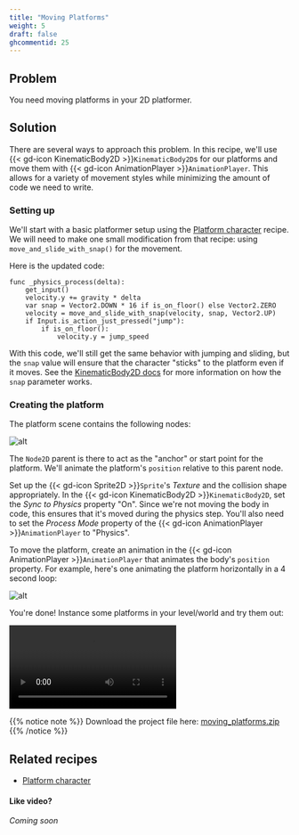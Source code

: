 ```yaml
---
title: "Moving Platforms"
weight: 5
draft: false
ghcommentid: 25
---
```


## Problem

You need moving platforms in your 2D platformer.

## Solution

There are several ways to approach this problem. In this recipe, we'll use {{< gd-icon KinematicBody2D >}}`KinematicBody2D`s for our platforms and move them with {{< gd-icon AnimationPlayer >}}`AnimationPlayer`. This allows for a variety of movement styles while minimizing the amount of code we need to write.

### Setting up

We'll start with a basic platformer setup using the [Platform character](http://kidscancode.org/godot_recipes/ai/platform_character) recipe. We will need to make one small modification from that recipe: using `move_and_slide_with_snap()` for the movement.

Here is the updated code:

```gdscript
func _physics_process(delta):
    get_input()
    velocity.y += gravity * delta
    var snap = Vector2.DOWN * 16 if is_on_floor() else Vector2.ZERO
    velocity = move_and_slide_with_snap(velocity, snap, Vector2.UP)
    if Input.is_action_just_pressed("jump"):
        if is_on_floor():
            velocity.y = jump_speed
```

With this code, we'll still get the same behavior with jumping and sliding, but the `snap` value will ensure that the character "sticks" to the platform even if it moves. See the [KinematicBody2D docs](https://docs.godotengine.org/en/3.1/classes/class_kinematicbody2d.html#class-kinematicbody2d-method-move-and-slide-with-snap) for more information on how the `snap` parameter works.

### Creating the platform

The platform scene contains the following nodes:

![alt](/3.x/img/moving_plats_01.png)

The `Node2D` parent is there to act as the "anchor" or start point for the platform. We'll animate the platform's `position` relative to this parent node.

Set up the {{< gd-icon Sprite2D >}}`Sprite`'s *Texture* and the collision shape appropriately. In the {{< gd-icon KinematicBody2D >}}`KinematicBody2D`, set the *Sync to Physics* property "On". Since we're not moving the body in code, this ensures that it's moved during the physics step. You'll also need to set the *Process Mode* property of the {{< gd-icon AnimationPlayer >}}`AnimationPlayer` to "Physics".

To move the platform, create an animation in the {{< gd-icon AnimationPlayer >}}`AnimationPlayer` that animates the body's `position` property. For example, here's one animating the platform horizontally in a 4 second loop:

![alt](/3.x/img/moving_plats_02.gif)

You're done! Instance some platforms in your level/world and try them out:

<video controls src="/3.x/img/moving_plats_03.webm"></video>

{{% notice note %}}
Download the project file here: [moving_platforms.zip](/3.x/files/moving_platforms.zip)
{{% /notice %}}

## Related recipes

- [Platform character](http://kidscancode.org/godot_recipes/2d/platform_character)

#### Like video?

*Coming soon*
<!-- {{< youtube C-Sn55e5wnk >}} -->